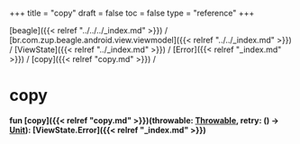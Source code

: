+++
title = "copy"
draft = false
toc = false
type = "reference"
+++

[beagle]({{< relref "../../../_index.md" >}}) / [br.com.zup.beagle.android.view.viewmodel]({{< relref "../../_index.md" >}}) / [ViewState]({{< relref "../_index.md" >}}) / [Error]({{< relref "_index.md" >}}) / [copy]({{< relref "copy.md" >}}) / 



# copy  
  
<b><b>fun [copy]({{< relref "copy.md" >}})(throwable: [Throwable](https://kotlinlang.org/api/latest/jvm/stdlib/kotlin/-throwable/index.html), retry: () -> [Unit](https://kotlinlang.org/api/latest/jvm/stdlib/kotlin/-unit/index.html)): [ViewState.Error]({{< relref "_index.md" >}})</b></b>  




